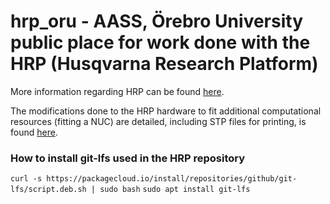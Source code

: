 # hrp_oru - AASS, Örebro University public place for work done with the HRP (Husqvarna Research Platform)

More information regarding HRP can be found [here](https://github.com/HusqvarnaResearch/hrp).

The modifications done to the HRP hardware to fit additional computational resources (fitting a NUC) are detailed, including STP files for printing, is found [here](https://github.com/OrebroUniversity/hrp_oru/blob/master/modifications).


### How to install git-lfs used in the HRP repository

`curl -s https://packagecloud.io/install/repositories/github/git-lfs/script.deb.sh | sudo bash`
`sudo apt install git-lfs`